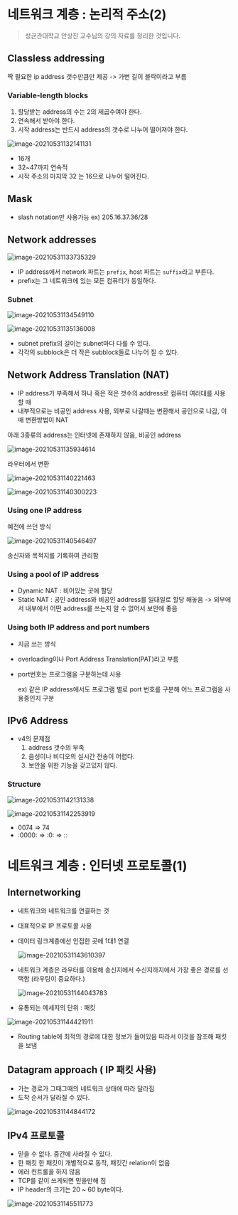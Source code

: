 # 네트워크 계층 : 논리적 주소(2)

> 성균관대학교 안상진 교수님의 강의 자료를 정리한 것입니다.

## Classless addressing

딱 필요한 ip address 갯수만큼만 제공 -> 가변 길이 블락이라고 부름

### Variable-length blocks

1. 할당받는 address의 수는 2의 제곱수여야 한다.
2. 연속해서 받아야 한다.
3. 시작 address는 반드시 address의 갯수로 나누어 떨어져야 한다.

![image-20210531132141131](네트워크계층(논리적주소,인터넷프로토콜).assets/image-20210531132141131.png)

- 16개
- 32~47까지 연속적
- 시작 주소의 마지막 32 는 16으로 나누어 떨어진다.




## Mask

- slash notation만 사용가능  ex) 205.16.37.36/28



## Network addresses

![image-20210531133735329](네트워크계층(논리적주소,인터넷프로토콜).assets/image-20210531133735329.png)

- IP address에서 network 파트는 `prefix`, host 파트는 `suffix`라고 부른다.
- prefix는 그 네트워크에 있는 모든 컴퓨터가 동일하다.



### Subnet

![image-20210531134549110](네트워크계층(논리적주소,인터넷프로토콜).assets/image-20210531134549110.png)



![image-20210531135136008](네트워크계층(논리적주소,인터넷프로토콜).assets/image-20210531135136008.png)

- subnet prefix의 길이는 subnet마다 다를 수 있다.
- 각각의 subblock은 더 작은 subblock들로 나누어 질 수  있다.



## Network Address Translation (NAT)

- IP address가 부족해서 하나 혹은 적은 갯수의 address로 컴퓨터 여러대를 사용 할 때
- 내부적으로는 비공인 address 사용, 외부로 나갈때는 변환해서 공인으로 나감, 이때 변환방법이 NAT



아래 3종류의 address는 인터넷에 존재하지 않음, 비공인 address

![image-20210531135934614](네트워크계층(논리적주소,인터넷프로토콜).assets/image-20210531135934614.png)

라우터에서 변환

![image-20210531140221463](네트워크계층(논리적주소,인터넷프로토콜).assets/image-20210531140221463.png)

![image-20210531140300223](네트워크계층(논리적주소,인터넷프로토콜).assets/image-20210531140300223.png)



### Using one IP address

예전에 쓰던 방식

![image-20210531140546497](네트워크계층(논리적주소,인터넷프로토콜).assets/image-20210531140546497.png)

송신자와 목적지를 기록하여 관리함



### Using a pool of IP address

- Dynamic NAT : 비어있는 곳에 할당
- Static NAT : 공인 address와 비공인 address를 일대일로 할당 해놓음 -> 외부에서 내부에서 어떤 address를 쓰는지 알 수 없어서 보안에 좋음



### Using both IP address and port numbers

- 지금 쓰는 방식

- overloading이나 Port Address Translation(PAT)라고 부름

- port번호는 프로그램을 구분하는데 사용

  ex) 같은 IP address에서도 프로그램 별로 port 번호를 구분해 어느 프로그램을 사용중인지 구분



## IPv6 Address

- v4의 문제점
  1. address 갯수의 부족
  2. 음성이나 비디오의 실시간 전송이 어렵다.
  3. 보안을 위한 기능을 갖고있지 않다.

### Structure

![image-20210531142131338](네트워크계층(논리적주소,인터넷프로토콜).assets/image-20210531142131338.png)

![image-20210531142253919](네트워크계층(논리적주소,인터넷프로토콜).assets/image-20210531142253919.png)

- 0074  =>  74
- :0000:  =>  :0:  => ::





# 네트워크 계층 : 인터넷 프로토콜(1)

## Internetworking

- 네트워크와 네트워크를 연결하는 것

- 대표적으로 IP 프로토콜 사용

- 데이터 링크계층에선 인접한 곳에 1대1 연결

  ![image-20210531143610397](네트워크계층(논리적주소,인터넷프로토콜).assets/image-20210531143610397.png)

  

- 네트워크 계층은 라우터를 이용해 송신지에서 수신지까지에서 가장 좋은 경로를 선택함 (라우팅이 중요하다.)

  ![image-20210531144043783](네트워크계층(논리적주소,인터넷프로토콜).assets/image-20210531144043783.png)

- 유통되는 메세지의 단위 : 패킷







![image-20210531144421911](네트워크계층(논리적주소,인터넷프로토콜).assets/image-20210531144421911.png)

- Routing table에 최적의 경로에 대한 정보가 들어있음 따라서 이것을 참조해 패킷을 보냄



## Datagram approach ( IP 패킷 사용)

- 가는 경로가 그때그때의 네트워크 상태에 따라 달라짐
- 도착 순서가 달라질 수 있다.

![image-20210531144844172](네트워크계층(논리적주소,인터넷프로토콜).assets/image-20210531144844172.png)





## IPv4 프로토콜  

- 믿을 수 없다. 중간에 사라질 수 있다.
- 한 패킷 한 패킷이 개별적으로 동작, 패킷간 relation이 없음
- 에러 컨트롤을 하지 않음
- TCP를 같이 쓰게되면 믿을만해 짐
- IP header의 크기는 20 ~ 60 byte이다. 



![image-20210531145511773](네트워크계층(논리적주소,인터넷프로토콜).assets/image-20210531145511773.png)


































